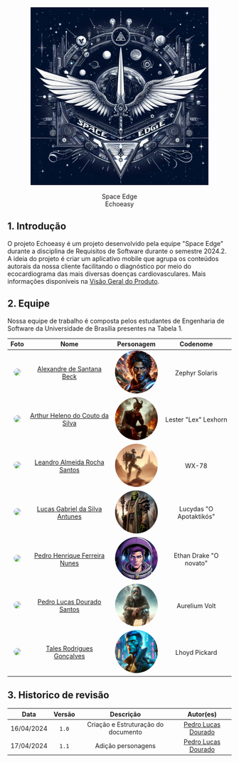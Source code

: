 <center>
<img id= "logo" width="400px" src= "https://raw.githubusercontent.com/mdsreq-fga-unb/2024.1-Echoeasy/docs/docs/assets/imgs/brasao.jpg">

<span class="fonte-titulo">Space Edge <br> Echoeasy </span>

</center>

## 1. Introdução

O projeto Echoeasy é um projeto desenvolvido pela equipe "Space Edge" durante a disciplina de Requisitos de Software durante o semestre 2024.2. A ideia do projeto é criar um aplicativo mobile que agrupa os conteúdos autorais da nossa cliente facilitando o diagnóstico por meio do ecocardiograma das mais diversas doenças cardiovasculares. Mais informações disponíveis na [Visão Geral do Produto](./visao_geral_do_produto.md).

## 2. Equipe

Nossa equipe de trabalho é composta pelos estudantes de Engenharia de Software da Universidade de Brasília presentes na Tabela 1.

|                                                               Foto                                                               |                                Nome                                 |                                                                               Personagem                                                                                |        Codenome         |
| :------------------------------------------------------------------------------------------------------------------------------: | :-----------------------------------------------------------------: | :---------------------------------------------------------------------------------------------------------------------------------------------------------------------: | :---------------------: |
|        [<img style="border-radius: 50%;" width="100px" src="https://github.com/zzzBECK.png">](https://github.com/zzzBECK)        |       [Alexandre de Santana Beck](https://github.com/zzzBECK)       |     <img style="border-radius: 50%;" width="100px" src="https://raw.githubusercontent.com/mdsreq-fga-unb/2024.1-Echoeasy/docs/docs/assets/imgs/ZephyrSolaris.png">      |     Zephyr Solaris      |
|  [<img style="border-radius: 50%;" width="100px" src="https://github.com/arthur-heleno.png">](https://github.com/arthur-heleno)  | [Arthur Heleno do Couto da Silva](https://github.com/arthur-heleno) |     <img style="border-radius: 50%;" width="100px" src="https://raw.githubusercontent.com/mdsreq-fga-unb/2024.1-Echoeasy/docs/docs/assets/imgs/LesterLexhorn.jpeg">     |  Lester "Lex" Lexhorn   |
|        [<img style="border-radius: 50%;" width="100px" src="https://github.com/LeanArs.png">](https://github.com/LeanArs)        |     [Leandro Almeida Rocha Santos](https://github.com/LeanArs)      |         <img style="border-radius: 50%;" width="100px" src="https://raw.githubusercontent.com/mdsreq-fga-unb/2024.1-Echoeasy/docs/docs/assets/imgs/WX-78.jpeg">         |          WX-78          |
| [<img style="border-radius: 50%;" width="100px" src="https://github.com/LucasGSAntunes.png">](https://github.com/LucasGSAntunes) | [Lucas Gabriel da Silva Antunes](https://github.com/LucasGSAntunes) |        <img style="border-radius: 50%;" width="100px" src="https://raw.githubusercontent.com/mdsreq-fga-unb/2024.1-Echoeasy/docs/docs/assets/imgs/Lucydas.jpg">         | Lucydas "O Apotaktikós" |
|   [<img style="border-radius: 50%;" width="100px" src="https://github.com/PedroHhenriq.png">](https://github.com/PedroHhenriq)   |  [Pedro Henrique Ferreira Nunes](https://github.com/PedroHhenriq)   |     <img style="border-radius: 50%;" width="100px" src="https://raw.githubusercontent.com/mdsreq-fga-unb/2024.1-Echoeasy/docs/docs/assets/imgs/Ethan%20Drake.jfif">     | Ethan Drake "O novato"  |
|      [<img style="border-radius: 50%;" width="100px" src="https://github.com/lucasdray.png">](https://github.com/lucasdray)      |     [Pedro Lucas Dourado Santos](https://github.com/lucasdray)      | <img style="border-radius: 50%;" width="100px" src="https://raw.githubusercontent.com/mdsreq-fga-unb/2024.1-Echoeasy/docs/docs/assets/imgs/Aurelium%20Explorador.jpeg"> |      Aurelium Volt      |
|        [<img style="border-radius: 50%;" width="100px" src="https://github.com/TalesRG.png">](https://github.com/TalesRG)        |       [Tales Rodrigues Gonçalves](https://github.com/TalesRG)       |     <img style="border-radius: 50%;" width="100px" src="https://raw.githubusercontent.com/mdsreq-fga-unb/2024.1-Echoeasy/docs/docs/assets/imgs/Lhoyd-Pickard.png">      |      Lhoyd Pickard      |

## 3. Historico de revisão

|    Data    | Versão |              Descrição              |                      Autor(es)                      |
| :--------: | :----: | :---------------------------------: | :-------------------------------------------------: |
| 16/04/2024 | `1.0`  | Criação e Estruturação do documento | [Pedro Lucas Dourado](https://github.com/lucasdray) |
| 17/04/2024 | `1.1`  |         Adição personagens          | [Pedro Lucas Dourado](https://github.com/lucasdray) |

